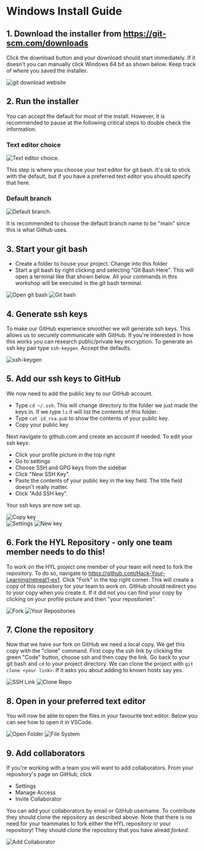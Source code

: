 # Windows Install Guide
## 1. Download the installer from https://git-scm.com/downloads 
Click the download button and your download should start immediately. If it doesn't you can manually click Windows 64 bit as shown below. Keep track of where you saved the installer.

![git download website](assets/downloadscreen.PNG)
## 2. Run the installer
You can accept the default for most of the install. However, it is recommended to pause at the following critical steps to double check the information.
### Text editor choice
![Text editor choice](assets/texteditorchoice.PNG).

This step is where you choose your text editor for git bash. It's ok to stick with the default, but if you have a preferred text editor you should specify that here.
### Default branch
![Default branch](assets/defaultbranch.PNG).

It is recommended to choose the default branch name to be "main" since this is what Github uses.
## 3. Start your git bash
- Create a folder to house your project. Change into this folder
- Start a git bash by right clicking and selecting "Git Bash Here". This will open a terminal like that shown below. All your commands in this workshop will be executed in the git bash terminal.

![Open git bash](assets/opengitbash.png)
![Git bash](assets/gitbash.PNG)
## 4. Generate ssh keys
To make our GitHub experience smoother we will generate ssh keys. This allows us to securely communicate with GitHub. If you're interested in how this works you can research public/private key encryption. To generate an ssh key pair type `ssh-keygen`. Accept the defaults.

![ssh-keygen](assets/sshkeygen.PNG)
## 5. Add our ssh keys to GitHub
We now need to add the public key to our GitHub account. 
- Type `cd ~/.ssh`. This will change directory to the folder we just made the keys in. If we type `ls` it will list the contents of this folder. 
- Type `cat id_rsa.pub` to show the contents of your public key. 
- Copy your public key

Next navigate to github.com and create an account if needed. To edit your ssh keys: 
- Click your profile picture in the top right
- Go to settings
- Choose SSH and GPG keys from the sidebar
- Click "New SSH Key".
- Paste the contents of your public key in the key field. The title field doesn't really matter. 
- Click "Add SSH key".

Your ssh keys are now set up.

![Copy key](assets/copysshkey.PNG)  
![Settings](assets/githubsettings.PNG)
![New key](assets/newsshkey.PNG)
## 6. Fork the HYL Repository - only one team member needs to do this!
To work on the HYL project one member of your team will need to fork the repository. To do so, navigate to https://github.com/Hack-Your-Learning/retreat1-ex1. Click "Fork" in the top right corner. This will create a copy of this repository for your team to work on. GitHub should redirect you to your copy when you create it. If it did not you can find your copy by clicking on your profile picture and then "your repositories".

![Fork](assets/fork.PNG)
![Your Repositories](assets/yourrepositories.png)
## 7. Clone the repository
Now that we have our fork on GitHub we need a local copy. We get this copy with the "clone" command. First copy the ssh link by clicking the green "Code" button, choose ssh and then copy the link. Go back to your git bash and `cd` to your project directory. We can clone the project with `git clone <your link>`. If it asks you about adding to known hosts say yes.

![SSH Link](assets/clonessh.PNG)
![Clone Repo](assets/clonerepo.PNG)
## 8. Open in your preferred text editor
You will now be able to open the files in your favourite text editor. Below you can see how to open it in VSCode.

![Open Folder](assets/openfolder.png)
![File System](assets/vscodefilesystem.PNG)
## 9. Add collaborators
If you're working with a team you will want to add collaborators. From your repository's page on GitHub, click
- Settings
- Manage Access
- Invite Collaborator

You can add your collaborators by email or GitHub username. To contribute they should clone the repository as described above. Note that there is no need for your teammates to fork either the HYL repository or your repository! They should *clone* the repository that you have alread *forked*.

![Add Collaborator](assets/addcollaborators.png)
